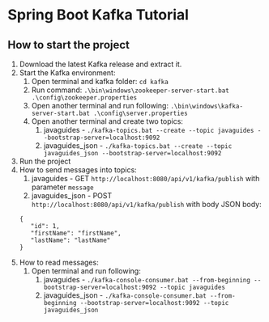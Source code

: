 <h1>Spring Boot Kafka Tutorial</h1>
<h2>How to start the project</h2>
<ol>
<li class="has-line-data" data-line-start="3" data-line-end="4">Download the latest Kafka release and extract it.</li>
<li class="has-line-data" data-line-start="4" data-line-end="11">Start the Kafka environment:
<ol>
<li class="has-line-data" data-line-start="5" data-line-end="6">Open terminal and kafka folder: <code>cd kafka</code></li>
<li class="has-line-data" data-line-start="6" data-line-end="7">Run command: <code>.\bin\windows\zookeeper-server-start.bat .\config\zookeeper.properties</code></li>
<li class="has-line-data" data-line-start="7" data-line-end="8">Open another terminal and run following: <code>.\bin\windows\kafka-server-start.bat .\config\server.properties</code></li>
<li class="has-line-data" data-line-start="8" data-line-end="11">Open another terminal and create two topics:
<ol>
<li class="has-line-data" data-line-start="9" data-line-end="10">javaguides - <code>./kafka-topics.bat --create --topic javaguides --bootstrap-server=localhost:9092</code></li>
<li class="has-line-data" data-line-start="10" data-line-end="11">javaguides_json - <code>./kafka-topics.bat --create --topic javaguides_json --bootstrap-server=localhost:9092</code></li>
</ol>
</li>
</ol>
</li>
<li class="has-line-data" data-line-start="11" data-line-end="12">Run the project</li>
<li class="has-line-data" data-line-start="12" data-line-end="22">How to send messages into topics:
<ol>
<li class="has-line-data" data-line-start="13" data-line-end="14">javaguides - GET <code>http://localhost:8080/api/v1/kafka/publish</code> with parameter <code>message</code></li>
<li class="has-line-data" data-line-start="14" data-line-end="15">javaguides_json - POST <code>http://localhost:8080/api/v1/kafka/publish</code> with body JSON body:</li>
</ol>
<pre><code class="has-line-data" data-line-start="16" data-line-end="22">{
   &quot;id&quot;: 1,
   &quot;firstName&quot;: &quot;firstName&quot;,
   &quot;lastName&quot;: &quot;lastName&quot;
}
</code></pre>
</li>
<li class="has-line-data" data-line-start="22" data-line-end="26">How to read messages:
<ol>
<li class="has-line-data" data-line-start="23" data-line-end="26">Open terminal and run following:
<ol>
<li class="has-line-data" data-line-start="24" data-line-end="25">javaguides - <code>./kafka-console-consumer.bat --from-beginning --bootstrap-server=localhost:9092 --topic javaguides</code></li>
<li class="has-line-data" data-line-start="25" data-line-end="26">javaguides_json - <code>./kafka-console-consumer.bat --from-beginning --bootstrap-server=localhost:9092 --topic javaguides_json</code></li>
</ol>
</li>
</ol>
</li>
</ol>
